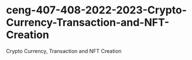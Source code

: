# ceng-407-408-2022-2023-Crypto-Currency-Transaction-and-NFT-Creation
Crypto Currency, Transaction and NFT Creation
